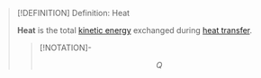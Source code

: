 >[!DEFINITION] Definition: Heat
>
>**Heat** is the total [kinetic energy](../Mechanics/Classical%20Mechanics/Newtonian%20Formalism/Energy/Kinetic%20Energy.md) exchanged during [heat transfer](Heat%20Transfer.md).
>
>>[!NOTATION]-
>>
>>$$
>>Q
>>$$
>>
>